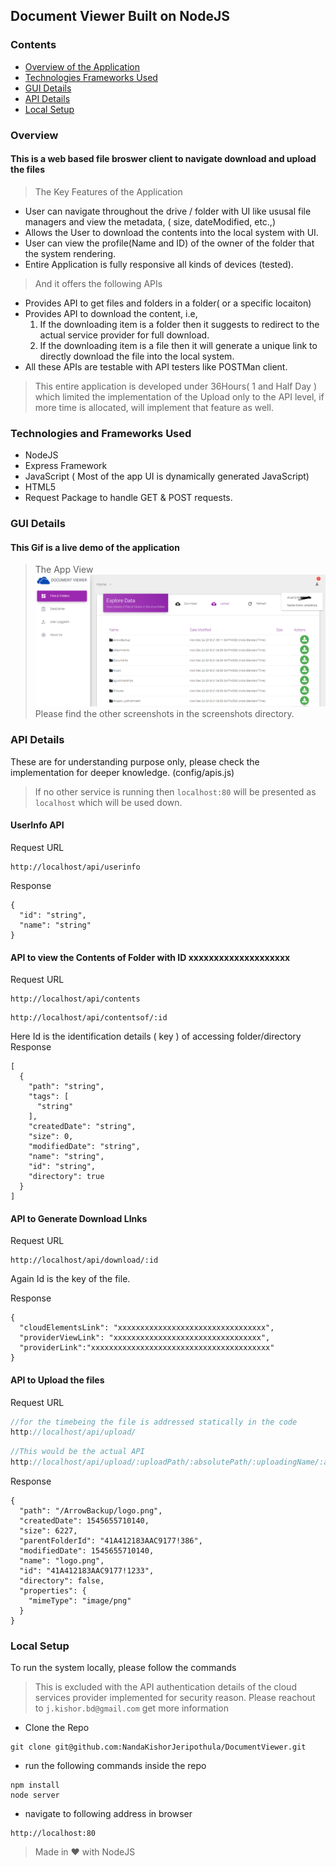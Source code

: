 ## Document Viewer Built on NodeJS

### Contents
* [Overview of the Application](#Overview)
* [Technologies Frameworks Used](#Technologies-and-Frameworks-Used)
* [GUI Details](#GUI-Details)
* [API Details](#API-Details)
* [Local Setup](#Local-Setup)
### Overview
#### This is a web based file broswer client to navigate download and upload the files
> The Key Features of the Application
* User can navigate throughout the drive / folder with UI like ususal file managers and view the metadata, ( size, dateModified, etc.,)
* Allows the User to download the contents into the local system with UI.
* User can view the profile(Name and ID) of the owner of the folder that the system rendering. 
* Entire Application is fully responsive all kinds of devices (tested).
> And it offers the following APIs
* Provides API to get files and folders in a folder( or a specific locaiton)
* Provides API to download the content, i.e, 
    1. If the downloading item is a folder then it suggests to redirect to the actual service provider for full download.
    2. If the downloading item is a file then it will generate a unique link to directly download the file into the local system.
* All these APIs are testable with API testers like POSTMan client.

>This entire application is developed under 36Hours( 1 and Half Day ) which limited the implementation of the Upload only to the API level, if more time is allocated, will implement that feature as well.

### Technologies and Frameworks Used
* NodeJS
* Express Framework
* JavaScript ( Most of the app UI is dynamically generated JavaScript)
* HTML5 
* Request Package to handle GET & POST requests.

### GUI Details
#### This Gif is a live demo of the application
>The App View
![GUI View Text](screenshots/loadedData.PNG)
>Please find the other screenshots in the screenshots directory.

### API Details
These are for understanding purpose only, please check the implementation for deeper knowledge. (config/apis.js)
>If no other service is running then ```localhost:80``` will be presented as ```localhost``` which will be used down.
#### UserInfo API
Request URL 
```
http://localhost/api/userinfo
```
Response 
```
{
  "id": "string",
  "name": "string"
}
```
#### API to view the Contents of Folder with ID xxxxxxxxxxxxxxxxxxxx
Request URL 
```
http://localhost/api/contents

```
```
http://localhost/api/contentsof/:id

```
Here Id is the identification details ( key ) of accessing folder/directory
Response 
```
[
  {
    "path": "string",
    "tags": [
      "string"
    ],
    "createdDate": "string",
    "size": 0,
    "modifiedDate": "string",
    "name": "string",
    "id": "string",
    "directory": true
  }
]
```
#### API to Generate Download LInks
Request URL 
```
http://localhost/api/download/:id
```
Again Id is the key of the file.

Response 
```
{
  "cloudElementsLink": "xxxxxxxxxxxxxxxxxxxxxxxxxxxxxxxxx",
  "providerViewLink": "xxxxxxxxxxxxxxxxxxxxxxxxxxxxxxxxx",
  "providerLink":"xxxxxxxxxxxxxxxxxxxxxxxxxxxxxxxxxxxxxxxx"
}
```

#### API to Upload the files
Request URL 
``` javascript
//for the timebeing the file is addressed statically in the code
http://localhost/api/upload/
```
``` javascript
//This would be the actual API
http://localhost/api/upload/:uploadPath/:absolutePath/:uploadingName/:actualName

```

Response 
```
{
  "path": "/ArrowBackup/logo.png",
  "createdDate": 1545655710140,
  "size": 6227,
  "parentFolderId": "41A412183AAC9177!386",
  "modifiedDate": 1545655710140,
  "name": "logo.png",
  "id": "41A412183AAC9177!1233",
  "directory": false,
  "properties": {
    "mimeType": "image/png"
  }
}
```

### Local Setup
To run the system locally, please follow the commands
>This is excluded with the API authentication details of the cloud services provider implemented for security reason. Please reachout to ```j.kishor.bd@gmail.com``` get more information 
* Clone the Repo
```
git clone git@github.com:NandaKishorJeripothula/DocumentViewer.git
```
* run the following commands inside the repo 
```
npm install
node server
```
* navigate to following address in browser

```
http://localhost:80
```
> Made in :heart: with NodeJS